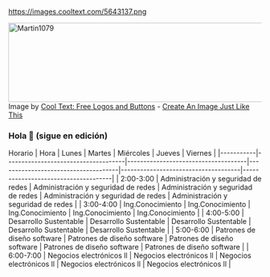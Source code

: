 https://images.cooltext.com/5643137.png

<a href="https://cooltext.com"><img src="https://images.cooltext.com/5643137.png" width="643" height="158" alt="Martin1079" /></a>
<br />Image by <a href="https://cooltext.com">Cool Text: Free Logos and Buttons</a> - <a href="https://cooltext.com/Edit-Logo?LogoID=4293268019">Create An Image Just Like This</a>

### Hola 👋 (sigue en edición)  

Horario
| Hora      | Lunes                               | Martes                              | Miércoles                           | Jueves                              | Viernes                             |
|-----------|-------------------------------------|-------------------------------------|-------------------------------------|-------------------------------------|-------------------------------------|
| 2:00-3:00 | Administración y seguridad de redes | Administración y seguridad de redes | Administración y seguridad de redes | Administración y seguridad de redes | Administración y seguridad de redes |
| 3:00-4:00 | Ing.Conocimiento                    | Ing.Conocimiento                    | Ing.Conocimiento                    | Ing.Conocimiento                    | Ing.Conocimiento                    |
| 4:00-5:00 | Desarrollo Sustentable              | Desarrollo Sustentable              | Desarrollo Sustentable              | Desarrollo Sustentable              | Desarrollo Sustentable              |
| 5:00-6:00 | Patrones de diseño software         | Patrones de diseño software         | Patrones de diseño software         | Patrones de diseño software         | Patrones de diseño software         |
| 6:00-7:00 | Negocios electrónicos ll            | Negocios electrónicos ll            | Negocios electrónicos ll            | Negocios electrónicos ll            | Negocios electrónicos ll            |

<!--
**Martin1079/Martin1079** es un ✨ _especial_ ✨ repositorio de Martin Eduardo Chavez Ramirez.
